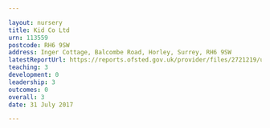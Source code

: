 ```yaml
---

layout: nursery
title: Kid Co Ltd
urn: 113559
postcode: RH6 9SW
address: Inger Cottage, Balcombe Road, Horley, Surrey, RH6 9SW
latestReportUrl: https://reports.ofsted.gov.uk/provider/files/2721219/urn/113559.pdf
teaching: 3
development: 0
leadership: 3
outcomes: 0
overall: 3
date: 31 July 2017

---
```

